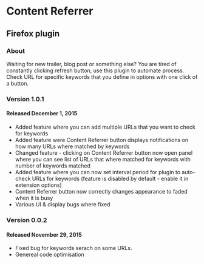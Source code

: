 <h1>Content Referrer</h1>
<h2>Firefox plugin</h2>
<h3>About</h3>
<p>
Waiting for new trailer, blog post or something else? You are tired of constantly clicking refresh button, use this plugin to automate process. Check URL for specific keywords that you define in options with one click of a button.
</p>

<h3>Version 1.0.1</h3>
<h4>Released December 1, 2015</h4>
<ul>
<li>Added feature where you can add multiple URLs that you want to check for keywords</li>
<li>Added feature were Content Referrer button displays notifications on how many URLs where matched by keywords</li>
<li>Changed feature - clicking on Content Referrer button now open panel where you can see list of URLs that where matched for keywords with number of keywords matched</li>
<li>Added feature where you can now set interval period for plugin to auto-check URLs for keywords (feature is disabled by default - enable it in extension options)</li>
<li>Content Referrer button now correctly changes appearance to faded when it is busy</li>
<li>Various UI & display bugs where fixed</li>
</ul>
<h3>Version 0.0.2</h3>
<h4>Released November 29, 2015</h4>
<ul>
<li>Fixed bug for keywords serach on some URLs.</li>
<li>Genereal code optimisation</li>
</ul>
